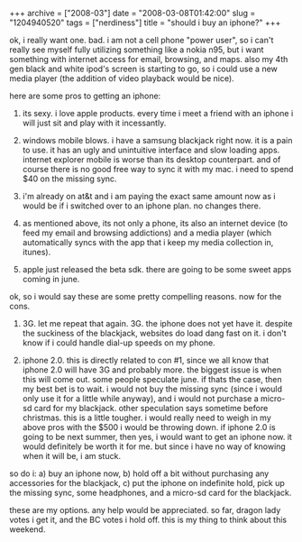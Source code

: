 +++
archive = ["2008-03"]
date = "2008-03-08T01:42:00"
slug = "1204940520"
tags = ["nerdiness"]
title = "should i buy an iphone?"
+++

ok, i really want one. bad. i am not a cell phone "power user", so i can't
really see myself fully utilizing something like a nokia n95, but i want
something with internet access for email, browsing, and maps. also my 4th
gen black and white ipod's screen is starting to go, so i could use a new
media player (the addition of video playback would be nice).

here are some pros to getting an iphone:

1. its sexy. i love apple products. every time i meet a friend with an
   iphone i will just sit and play with it incessantly.

2. windows mobile blows. i have a samsung blackjack right now. it is
   a pain to use. it has an ugly and unintuitive interface and slow
   loading apps. internet explorer mobile is worse than its desktop
   counterpart. and of course there is no good free way to sync it with my
   mac. i need to spend $40 on the missing sync.

3. i'm already on at&t and i am paying the exact same amount now as
   i would be if i switched over to an iphone plan. no changes there.

4. as mentioned above, its not only a phone, its also an internet device
   (to feed my email and browsing addictions) and a media player (which
   automatically syncs with the app that i keep my media collection in,
   itunes).

5. apple just released the beta sdk. there are going to be some sweet apps
   coming in june.

ok, so i would say these are some pretty compelling reasons. now for the
cons.

1. 3G. let me repeat that again. 3G. the iphone does not yet have it.
   despite the suckiness of the blackjack, websites do load dang fast on
   it. i don't know if i could handle dial-up speeds on my phone.

2. iphone 2.0. this is directly related to con #1, since we all know that
   iphone 2.0 will have 3G and probably more. the biggest issue is when
   this will come out. some people speculate june. if thats the case, then
   my best bet is to wait. i would not buy the missing sync (since i would
   only use it for a little while anyway), and i would not purchase
   a micro-sd card for my blackjack. other speculation says sometime
   before christmas. this is a little tougher. i would really need to
   weigh in my above pros with the $500 i would be throwing down. if
   iphone 2.0 is going to be next summer, then yes, i would want to get an
   iphone now. it would definitely be worth it for me. but since i have no
   way of knowing when it will be, i am stuck.

so do i: a) buy an iphone now, b) hold off a bit without purchasing any
accessories for the blackjack, c) put the iphone on indefinite hold, pick
up the missing sync, some headphones, and a micro-sd card for the
blackjack.

these are my options. any help would be appreciated. so far, dragon lady
votes i get it, and the BC votes i hold off. this is my thing to think
about this weekend.

